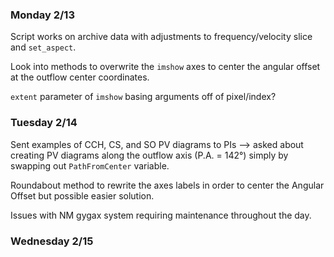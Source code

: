 ### Monday 2/13

Script works on archive data with adjustments to frequency/velocity slice and `set_aspect`.

Look into methods to overwrite the `imshow` axes to center the angular offset at the outflow center coordinates. 

`extent` parameter of `imshow` basing arguments off of pixel/index? 

### Tuesday 2/14 

Sent examples of CCH, CS, and SO PV diagrams to PIs --> asked about creating PV diagrams along the outflow axis (P.A. = 142°) simply by swapping out `PathFromCenter` variable.

Roundabout method to rewrite the axes labels in order to center the Angular Offset but possible easier solution. 

Issues with NM gygax system requiring maintenance throughout the day. 

### Wednesday 2/15


